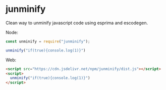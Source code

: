 # junminify
Clean way to unminify javascript code using esprima and escodegen.

Node:
```js
const unminify = require("junminify");

unminify("if(true){console.log(1)}")
```

Web:
```html
<script src="https://cdn.jsdelivr.net/npm/junminify/dist.js"></script>
<script>
  unminify("if(true){console.log(1)}")
</script>
```
